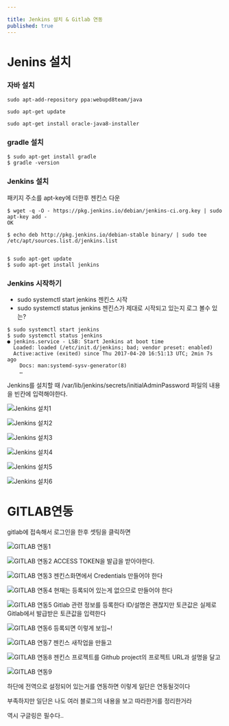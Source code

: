 ```yaml
---

title: Jenkins 설치 & Gitlab 연동
published: true
---
```




# Jenins 설치

### 자바 설치
```
sudo apt-add-repository ppa:webupd8team/java

sudo apt-get update

sudo apt-get install oracle-java8-installer
```

### gradle 설치
```
$ sudo apt-get install gradle
$ gradle -version
```


### Jenkins 설치

패키지 주소를 apt-key에 더한후 젠킨스 다운

```
$ wget -q -O - https://pkg.jenkins.io/debian/jenkins-ci.org.key | sudo apt-key add -
OK

$ echo deb http://pkg.jenkins.io/debian-stable binary/ | sudo tee /etc/apt/sources.list.d/jenkins.list


$ sudo apt-get update
$ sudo apt-get install jenkins

```

### Jenkins 시작하기

* sudo systemctl start jenkins 젠킨스 시작
* sudo systemctl status jenkins 젠킨스가 제대로 시작되고 있는지 로그 볼수 있는?

``` 
$ sudo systemctl start jenkins
$ sudo systemctl status jenkins
● jenkins.service - LSB: Start Jenkins at boot time
  Loaded: loaded (/etc/init.d/jenkins; bad; vendor preset: enabled)
  Active:active (exited) since Thu 2017-04-20 16:51:13 UTC; 2min 7s ago
    Docs: man:systemd-sysv-generator(8)
    …

```    

Jenkins를 설치할 때 /var/lib/jenkins/secrets/initialAdminPassword 파일의 내용을 빈칸에 입력해야한다.


![Jenkins 설치1](/assets/imgs/2018/03/25/jenkins-gitlab/01.png)

![Jenkins 설치2](/assets/imgs/2018/03/25/jenkins-gitlab/06.png)

![Jenkins 설치3](/assets/imgs/2018/03/25/jenkins-gitlab/02.png)

![Jenkins 설치4](/assets/imgs/2018/03/25/jenkins-gitlab/03.png)

![Jenkins 설치5](/assets/imgs/2018/03/25/jenkins-gitlab/04.png)

![Jenkins 설치6](/assets/imgs/2018/03/25/jenkins-gitlab/05.png)

# GITLAB연동

gitlab에 접속해서 로그인을 한후 셋팅을 클릭하면

![GITLAB 연동1](/assets/imgs/2018/03/25/jenkins-gitlab/15.png)



![GITLAB 연동2](/assets/imgs/2018/03/25/jenkins-gitlab/07.png)
ACCESS TOKEN을 발급을 받아야한다.


![GITLAB 연동3](/assets/imgs/2018/03/25/jenkins-gitlab/08.png)
젠킨스화면에서 Credentials 만들어야 한다


![GITLAB 연동4](/assets/imgs/2018/03/25/jenkins-gitlab/09.png)
현재는 등록되어 있는게 없으므로 만들어야 한다

![GITLAB 연동5](/assets/imgs/2018/03/25/jenkins-gitlab/10.png)
Gitlab 관련 정보를 등록한다 ID/설명은 괜찮지만 토큰값은 실제로 
Gitlab에서 발급받은 토큰값을 입력한다

![GITLAB 연동6](/assets/imgs/2018/03/25/jenkins-gitlab/11.png)
등록되면 이렇게 보임~!

![GITLAB 연동7](/assets/imgs/2018/03/25/jenkins-gitlab/12.png)
젠킨스 새작업을 만들고

![GITLAB 연동8](/assets/imgs/2018/03/25/jenkins-gitlab/13.png)
젠킨스 프로젝트를 Github project의 프로젝트 URL과 설명을 달고

![GITLAB 연동9](/assets/imgs/2018/03/25/jenkins-gitlab/14.png)

하단에 전역으로 설정되어 있는거를 연동하면 이렇게 일단은 연동될것이다

부족하지만 일단은 나도 여러 블로그의 내용을 보고 따라한거를 정리한거라

역시 구글링은 필수다..
